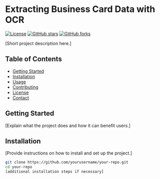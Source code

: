 # Extracting Business Card Data with OCR

[![License](https://img.shields.io/badge/License-MIT-blue.svg)](LICENSE)
[![GitHub stars](https://img.shields.io/github/stars/yourusername/your-repo.svg?style=social)](https://github.com/yourusername/your-repo/stargazers)
[![GitHub forks](https://img.shields.io/github/forks/yourusername/your-repo.svg?style=social)](https://github.com/yourusername/your-repo/network/members)

[Short project description here.]

## Table of Contents

- [Getting Started](#getting-started)
- [Installation](#installation)
- [Usage](#usage)
- [Contributing](#contributing)
- [License](#license)
- [Contact](#contact)

## Getting Started

[Explain what the project does and how it can benefit users.]

## Installation

[Provide instructions on how to install and set up the project.]

```bash
git clone https://github.com/yourusername/your-repo.git
cd your-repo
[additional installation steps if necessary]
